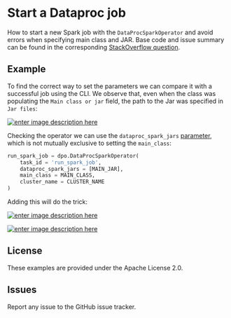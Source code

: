 # Start a Dataproc job

How to start a new Spark job with the `DataProcSparkOperator` and avoid errors when specifying main class and JAR. Base code and issue summary can be found in the corresponding [StackOverflow question](https://stackoverflow.com/questions/54784034/difficulties-in-using-a-gcloud-composer-dag-to-run-a-spark-job/).

## Example

To find the correct way to set the parameters we can compare it with a successful job using the CLI. We observe that, even when the class was populating the `Main class or jar` field, the path to the Jar was specified in `Jar files`:

[![enter image description here][1]][1]

Checking the operator we can use the `dataproc_spark_jars` [parameter][2], which is not mutually exclusive to setting the `main_class`:


```python
run_spark_job = dpo.DataProcSparkOperator(
    task_id = 'run_spark_job',
    dataproc_spark_jars = [MAIN_JAR],
    main_class = MAIN_CLASS,
    cluster_name = CLUSTER_NAME
)
```

Adding this will do the trick:

[![enter image description here][3]][3]

[![enter image description here][4]][4]


  [1]: https://i.stack.imgur.com/d0Pcf.png
  [2]: https://airflow.apache.org/integration.html#airflow.contrib.operators.dataproc_operator.DataProcSparkOperator
  [3]: https://i.stack.imgur.com/4R2TC.png
  [4]: https://i.stack.imgur.com/021ep.png

## License

These examples are provided under the Apache License 2.0.

## Issues

Report any issue to the GitHub issue tracker.
